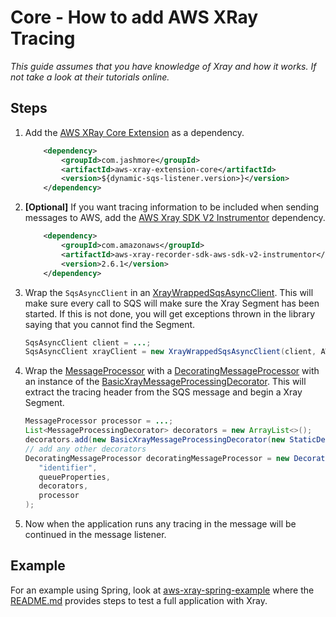 # Core - How to add AWS XRay Tracing

_This guide assumes that you have knowledge of Xray and how it works. If not take a look at their tutorials online._

## Steps

1. Add the [AWS XRay Core Extension](../../../extensions/aws-xray-extension/core) as a dependency.

    ```xml
        <dependency>
            <groupId>com.jashmore</groupId>
            <artifactId>aws-xray-extension-core</artifactId>
            <version>${dynamic-sqs-listener.version>}</version>
        </dependency>
    ```

1. **[Optional]** If you want tracing information to be included when sending messages to AWS, add the
[AWS Xray SDK V2 Instrumentor](https://github.com/aws/aws-xray-sdk-java/tree/master/aws-xray-recorder-sdk-aws-sdk-v2-instrumentor) dependency.

    ```xml
        <dependency>
            <groupId>com.amazonaws</groupId>
            <artifactId>aws-xray-recorder-sdk-aws-sdk-v2-instrumentor</artifactId>
            <version>2.6.1</version>
        </dependency>
    ```

1. Wrap the `SqsAsyncClient` in an [XrayWrappedSqsAsyncClient](../../../extensions/aws-xray-extension/core/src/main/java/com/jashmore/sqs/extensions/xray/client/XrayWrappedSqsAsyncClient.java).
This will make sure every call to SQS will make sure the Xray Segment has been started. If this is not done, you will get exceptions thrown in the
library saying that you cannot find the Segment.

    ```java
    SqsAsyncClient client = ...;
    SqsAsyncClient xrayClient = new XrayWrappedSqsAsyncClient(client, AWSXRay.getGlobalRecorder(), new StaticClientSegmentNamingStrategy("service-name"))
    ```

1. Wrap the [MessageProcessor](../../../api/src/main/java/com/jashmore/sqs/processor/MessageProcessor.java) with a
[DecoratingMessageProcessor](../../../core/src/main/java/com/jashmore/sqs/processor/DecoratingMessageProcessor.java) with an instance of the
[BasicXrayMessageProcessingDecorator](../../../extensions/aws-xray-extension/core/src/main/java/com/jashmore/sqs/extensions/xray/decorator/BasicXrayMessageProcessingDecorator.java).
This will extract the tracing header from the SQS message and begin a Xray Segment.

    ```java
    MessageProcessor processor = ...;
    List<MessageProcessingDecorator> decorators = new ArrayList<>();
    decorators.add(new BasicXrayMessageProcessingDecorator(new StaticDecoratorSegmentNamingStrategy("service-name")));
    // add any other decorators
    DecoratingMessageProcessor decoratingMessageProcessor = new DecoratingMessageProcessor(
       "identifier",
       queueProperties,
       decorators,
       processor
   );
    ```

1. Now when the application runs any tracing in the message will be continued in the message listener.

## Example

For an example using Spring, look at [aws-xray-spring-example](../../../examples/aws-xray-spring-example) where the
[README.md](../../../examples/aws-xray-spring-example/README.md) provides steps to test a full application with Xray.
